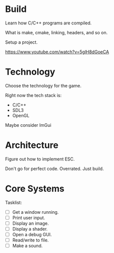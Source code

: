 # Build

Learn how C/C++ programs are compiled.

What is make, cmake, linking, headers, and so on.

Setup a project.

https://www.youtube.com/watch?v=5glH8dGoeCA

# Technology

Choose the technology for the game.

Right now the tech stack is:

- C/C++
- SDL3
- OpenGL

Maybe consider ImGui

# Architecture

Figure out how to implement ESC.

Don't go for perfect code. Overrated. Just build.

# Core Systems

Tasklist:

- [ ] Get a window running.
- [ ] Print user input.
- [ ] Display an image.
- [ ] Display a shader.
- [ ] Open a debug GUI.
- [ ] Read/write to file.
- [ ] Make a sound.
